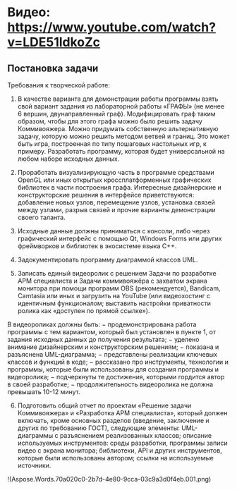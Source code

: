 # Видео: https://www.youtube.com/watch?v=LDE51ldkoZc

## Постановка задачи
Требования к творческой работе:

1. В качестве варианта для демонстрации работы программы взять свой вариант задания из лабораторной работы «ГРАФЫ» (не менее 6 вершин, двунаправленный граф). Модифицировать граф таким образом, чтобы для этого графа можно было решить задачу Коммивояжера. Можно придумать собственную альтернативную задачу, которую можно решить методом ветвей и границ. Это может быть игра, построенная по типу пошаговых настольных игр, к примеру. Разработать программу, которая будет универсальной на любом наборе исходных данных.

2. Проработать визуализирующую часть в программе средствами OpenGL или иных открытых кроссплатформенных графических библиотек в части построения графа. Интересные дизайнерские и конструкторские решения в интерфейсе приветствуются: добавление новых узлов, перемещение узлов, установка связей между узлами, разрыв связей и прочие варианты демонстрации своего таланта.

3. Исходные данные должны приниматься с консоли, либо через графический интерфейс с помощью Qt, Windows Forms или других фреймворков и библиотек в экосистеме языка C++.

4. Задокументировать программу диаграммой классов UML.

5. Записать единый видеоролик с решением Задачи по разработке АРМ специалиста и Задачи коммивояжёра с захватом экрана монитора при помощи программ OBS (рекомендуется), Bandicam, Camtasia или иных и загрузить на YouTube (или видеохостинг с идентичным функционалом; выставить настройки приватности ролика как «доступен по прямой ссылке»).

В видеороликах должны быть: − продемонстрирована работа программы с тем вариантом, который был установлен в пункте 1, от задания исходных данных до получения результата; − уделено внимание дизайнерским и конструкторским решениям; − показана и разъяснена UML-диаграмма; − представлены реализации ключевых классов и функций в коде; − рассказано про инструменты, технологии и программы, которые были использованы для создания программы и видеоролика; − подчеркнуты те достижения, которыми гордится автор в своей разработке; − продолжительность видеоролика не должна превышать 10-12 минут.

6. Подготовить общий отчет по проектам «Решение задачи Коммивояжера» и «Разработка АРМ специалиста», который должен включать, кроме основных разделов (введение, заключение и других по требованию ГОСТ), следующие элементы:
UML-диаграммы с разъяснением реализованных классов;
описание используемых инструментов: среды разработки, программы записи видео с экрана монитора;
библиотеки, API и других инструментов, которые были использованы автором;
ссылки на используемые источники.

!(Aspose.Words.70a020c0-2b7d-4e80-9cca-03c9a3d0f4eb.001.png)

